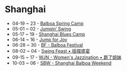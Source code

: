 # Shanghai

- 04-19 ~ 23 - [Balboa Spring Camp](balboa-spring-camp.md)
- 05-01 ~ 02 - [Jumpin’ Swing](jumping-swing.md)
- 05-17 ~ 19 - [Shanghai Blues Camp](shanghai-blues-camp.md)
- 06-14 ~ 16 - [Jump for Joy](jump-for-joy.md)
- 06-28 ~ 30 - [BF - Balboa Festival](balboa-festival.md)
- 08-02 ~ 04 - [Swing Feast • 摇摆盛宴](swing-feast.md)
- 09-15 ~ 17 - [WJN - Women's Jazzination • 爵了姐妹](womens-jazzination.md)
- 10-03 ~ 06 - [SBW - Shanghai Balboa Weekend](shanghai-balboa-weekend.md)
